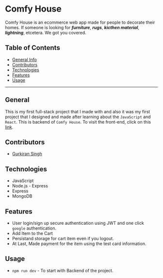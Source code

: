 # Comfy House

Comfy House is an ecommerce web app made for people to decorate their homes. If someone is looking for _**furniture**_, _**rugs**_, _**kicthen material**_, _**lightning**_, etcetera. We got you covered.

## Table of Contents

-   [General Info](#general)
-   [Contributors](#contributors)
-   [Technologies](#technologies)
-   [Features](#features)
-   [Usage](#usage)

---

## General

This is my first full-stack project that I made with and also it was my first project that I designed and made after learning about the `JavaScript` and `React`.
This is backend of `Comfy House`. To visit the front-end, click on this [link](https://github.com/g4rry420/comfyhouse-frontend).

## Contributors

-   [Gurkiran Singh](https://github.com/g4rry420)

## Technologies

-   JavaScript
-   Node.js - Express
-   Express
-   MongoDB

## Features

-   User login/sign up secure authentication using JWT and one click `google` authentication.
-   Add Item to the Cart
-   Persistand storage for cart item even if you logout.
-   At Last, Made payment for the item using the test card information.

## Usage

-   `npm run dev` - To start with Backend of the project.
